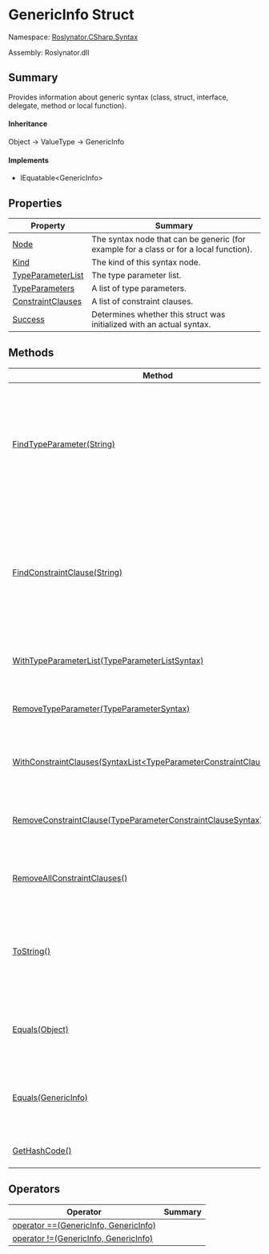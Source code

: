 # GenericInfo Struct

Namespace: [Roslynator.CSharp.Syntax](../README.md)

Assembly: Roslynator\.dll

## Summary

Provides information about generic syntax \(class, struct, interface, delegate, method or local function\)\.

#### Inheritance

Object &#x2192; ValueType &#x2192; GenericInfo

#### Implements

* IEquatable\<GenericInfo>

## Properties

| Property| Summary|
| --- | --- |
| [Node](Node/README.md) | The syntax node that can be generic \(for example  for a class or  for a local function\)\. |
| [Kind](Kind/README.md) | The kind of this syntax node\. |
| [TypeParameterList](TypeParameterList/README.md) | The type parameter list\. |
| [TypeParameters](TypeParameters/README.md) | A list of type parameters\. |
| [ConstraintClauses](ConstraintClauses/README.md) | A list of constraint clauses\. |
| [Success](Success/README.md) | Determines whether this struct was initialized with an actual syntax\. |

## Methods

| Method| Summary|
| --- | --- |
| [FindTypeParameter(String)](FindTypeParameter/README.md) | Searches for a type parameter with the specified name and returns the first occurrence within the type parameters\. |
| [FindConstraintClause(String)](FindConstraintClause/README.md) | Searches for a constraint clause with the specified type parameter name and returns the first occurrence within the constraint clauses\. |
| [WithTypeParameterList(TypeParameterListSyntax)](WithTypeParameterList/README.md) | Creates a new  with the type parameter list updated\. |
| [RemoveTypeParameter(TypeParameterSyntax)](RemoveTypeParameter/README.md) | Creates a new  with the specified type parameter removed\. |
| [WithConstraintClauses(SyntaxList\<TypeParameterConstraintClauseSyntax>)](WithConstraintClauses/README.md) | Creates a new  with the constraint clauses updated\. |
| [RemoveConstraintClause(TypeParameterConstraintClauseSyntax)](RemoveConstraintClause/README.md) | Creates a new  with the specified constraint clause removed\. |
| [RemoveAllConstraintClauses()](RemoveAllConstraintClauses/README.md) | Creates a new  with all constraint clauses removed\. |
| [ToString()](ToString/README.md) | Returns the string representation of the underlying syntax, not including its leading and trailing trivia\. |
| [Equals(Object)](Equals/README.md) | Determines whether this instance and a specified object are equal\. |
| [Equals(GenericInfo)](Equals/README.md) | Determines whether this instance is equal to another object of the same type\. |
| [GetHashCode()](GetHashCode/README.md) | Returns the hash code for this instance\. |

## Operators

| Operator| Summary|
| --- | --- |
| [operator ==(GenericInfo, GenericInfo)](op_Equality/README.md) | |
| [operator !=(GenericInfo, GenericInfo)](op_Inequality/README.md) | |

